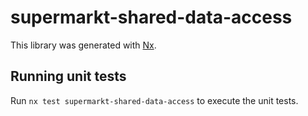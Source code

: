 # supermarkt-shared-data-access

This library was generated with [Nx](https://nx.dev).

## Running unit tests

Run `nx test supermarkt-shared-data-access` to execute the unit tests.
